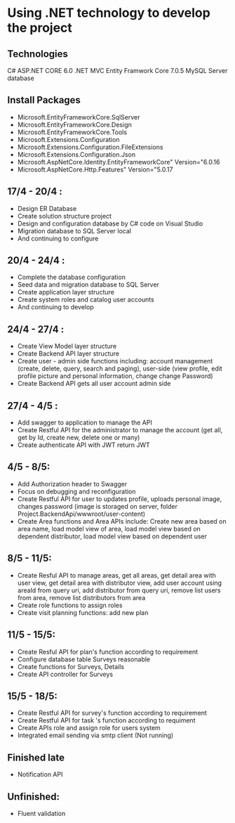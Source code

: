 # Using .NET technology to develop the project
## Technologies
C#
ASP.NET CORE 6.0
.NET MVC
Entity Framwork Core 7.0.5
MySQL Server database
## Install Packages
- Microsoft.EntityFrameworkCore.SqlServer
- Microsoft.EntityFrameworkCore.Design
- Microsoft.EntityFrameworkCore.Tools
- Microsoft.Extensions.Configuration
- Microsoft.Extensions.Configuration.FileExtensions
- Microsoft.Extensions.Configuration.Json
- Microsoft.AspNetCore.Identity.EntityFrameworkCore" Version="6.0.16
- Microsoft.AspNetCore.Http.Features" Version="5.0.17

## 17/4 - 20/4 :
- Design ER Database
- Create solution structure project
- Design and configuration database by C# code on Visual Studio
- Migration database to SQL Server local
- And continuing to configure
## 20/4 - 24/4 :
- Complete the database configuration
- Seed data and migration database to SQL Server
- Create application layer structure
- Create system roles and catalog user accounts
- And continuing to develop
## 24/4 - 27/4 :
- Create View Model layer structure
- Create Backend API layer structure
- Create user - admin side functions including: account management (create, delete, query, search and paging), user-side (view profile, edit profile picture and personal information, change change Password)
- Create Backend API gets all user account admin side 
## 27/4 - 4/5 :
- Add swagger to application to manage the API 
- Create Restful API for the administrator to manage the account (get all, get by Id, create new, delete one or many)
- Create authenticate API with JWT return JWT
## 4/5 - 8/5: 
- Add Authorization header to Swagger
- Focus on debugging and reconfiguration
- Create Restful API for user to updates profile, uploads personal image, changes password (image is storaged on server, folder Project.BackendApi/wwwroot/user-content)
- Create Area functions and Area APIs include: Create new area based on area name, load model view of area, load model view based on dependent distributor,
load model view based on dependent user
## 8/5 - 11/5:
- Create Resful API to manage areas, get all areas, get detail area with user view, get detail area with distributor view, add user account using areaId from query uri, add distributor from query uri, remove list users from area, remove list distributors from area
- Create role functions to assign roles
- Create visit planning functions: add new plan
## 11/5 - 15/5: 
- Create Resful API for plan's function according to requirement
- Configure database table Surveys reasonable
- Create functions for Surveys, Details
- Create API controller for Surveys
## 15/5 - 18/5: 
- Create Restful API for survey's function according to requirement
- Create Restful API for task 's function according to requiment
- Create APIs role and assign role for users system
- Integrated email sending via smtp client (Not running)
## Finished late
- Notification API
## Unfinished: 
- Fluent validation
